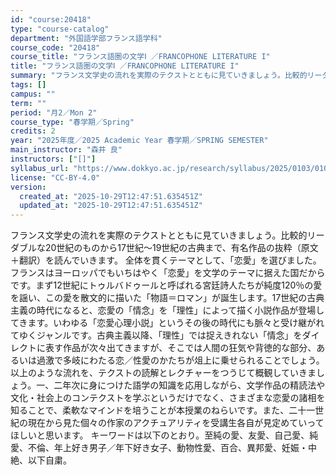 ```yaml
---
id: "course:20418"
type: "course-catalog"
department: "外国語学部フランス語学科"
course_code: "20418"
course_title: "フランス語圏の文学Ⅰ ／FRANCOPHONE LITERATURE I"
title: "フランス語圏の文学Ⅰ ／FRANCOPHONE LITERATURE I"
summary: "フランス文学史の流れを実際のテクストとともに見ていきましょう。比較的リーダブルな20世紀のものから17世紀〜19世紀の古典まで、有名作品の抜粋（原文＋翻訳）を読んでいきます。 全体を貫くテーマとして、「恋愛」を選びました。フランスはヨーロッ…"
tags: []
campus: ""
term: ""
period: "月2／Mon 2"
course_type: "春学期／Spring"
credits: 2
year: "2025年度／2025 Academic Year 春学期／SPRING SEMESTER"
main_instructor: "森井 良"
instructors: ["[]"]
syllabus_url: "https://www.dokkyo.ac.jp/research/syllabus/2025/0103/0103_20418_ja_JP.html"
license: "CC-BY-4.0"
version:
  created_at: "2025-10-29T12:47:51.635451Z"
  updated_at: "2025-10-29T12:47:51.635451Z"
---
```

フランス文学史の流れを実際のテクストとともに見ていきましょう。比較的リーダブルな20世紀のものから17世紀〜19世紀の古典まで、有名作品の抜粋（原文＋翻訳）を読んでいきます。 全体を貫くテーマとして、「恋愛」を選びました。フランスはヨーロッパでもいちはやく「恋愛」を文学のテーマに据えた国だからです。まず12世紀にトゥルバドゥールと呼ばれる宮廷詩人たちが純度120％の愛を謡い、この愛を散文的に描いた「物語＝ロマン」が誕生します。17世紀の古典主義の時代になると、恋愛の「情念」を「理性」によって描く小説作品が登場してきます。いわゆる「恋愛心理小説」というその後の時代にも脈々と受け継がれてゆくジャンルです。古典主義以降、「理性」では捉えきれない「情念」をダイレクトに表す作品が次々出てきますが、そこでは人間の狂気や背徳的な部分、あるいは過激で多岐にわたる恋／性愛のかたちが俎上に乗せられることでしょう。 以上のような流れを、テクストの読解とレクチャーをつうじて概観していきましょう。一、二年次に身につけた語学の知識を応用しながら、文学作品の精読法や文化・社会上のコンテクストを学ぶというだけでなく、さまざまな恋愛の諸相を知ることで、柔軟なマインドを培うことが本授業のねらいです。また、二十一世紀の現在から見た個々の作家のアクチュアリティを受講生各自が見定めていってほしいと思います。 キーワードは以下のとおり。至純の愛、友愛、自己愛、純愛、不倫、年上好き男子／年下好き女子、動物性愛、百合、異邦愛、妊娠・中絶、以下自粛。
